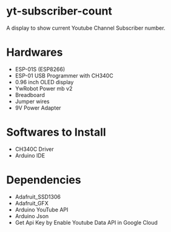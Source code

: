 # yt-subscriber-count
A display to show current Youtube Channel Subscriber number.
# Hardwares
- ESP-01S (ESP8266)
- ESP-01 USB Programmer with CH340C
- 0.96 inch OLED display
- YwRobot Power mb v2
- Breadboard
- Jumper wires
- 9V Power Adapter
# Softwares to Install
- CH340C Driver
- Arduino IDE
# Dependencies
- Adafruit_SSD1306
- Adafruit_GFX
- Arduino YouTube API
- Arduino Json
- Get Api Key by Enable Youtube Data API in Google Cloud
